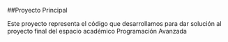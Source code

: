 ##Proyecto Principal

Este proyecto representa el código que desarrollamos para dar solución al proyecto final del espacio académico Programación Avanzada